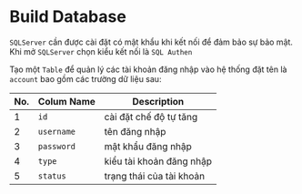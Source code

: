 # Build Database

`SQLServer` cần được cài đặt có mật khẩu khi kết nối để đảm bảo sự bảo mật. Khi mở `SQLServer` chọn kiểu kết nối là `SQL Authen`

Tạo một `Table` để quản lý các tài khoản đăng nhập vào hệ thống đặt tên là `account` bao gồm các trường dữ liệu sau:

| No. | Colum Name | Description |
| --- | --- | --- |
| 1 | `id` | cài đặt chế độ tự tăng |
| 2 | `username` | tên đăng nhập |
| 3 | `password` | mật khẩu đăng nhập |
| 4 | `type` | kiểu tài khoản đăng nhập |
| 5 | `status` | trạng thái của tài khoản |
